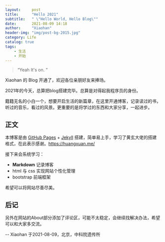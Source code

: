 ```yaml
---
layout:     post
title:      "Hello 2021"
subtitle:   " \"Hello World, Hello Blog\""
date:       2021-08-09 14:18
author:     "Xiaohan"
header-img: "img/post-bg-2015.jpg"
category: Life
catalog: true
tags:
    - 生活
    - 开始
---
```


> “Yeah It's on. ”


Xiaohan 的 Blog 开通了，欢迎各位亲朋好友来捧场。

2021年的今天，总算把blog搭建完毕。总算是对得起我程序员的身份。

籍籍无名的小白一个，想要开启生活的新篇章，在这里开通博客，记录读过的书，听过的音乐，看过的风景。更重要的是将学过的东西和大家分享，一起进步。


<p id = "build"></p>

## 正文

本博客是由 [GitHub Pages](https://pages.github.com/) + [Jekyll](http://jekyllrb.com/) 搭建，简单易上手，学习了黄玄大佬的搭建格式，在此表示感谢。https://huangxuan.me/

接下来会系统学习：

* **Markdown** 记录博客
* html 与 css 实现网站个性化管理
* bootstrap 前端框架

希望可以将网站尽善尽美。


## 后记

另外在网站的About部分添加了评论区，可能不太稳定，会继续找解决办法，希望可以和大家多交流。

-- Xiaohan 于2021-08-09，北京，中科院遗传所


